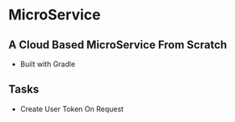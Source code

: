 # MicroService

## A Cloud Based MicroService From Scratch

* Built with Gradle

## Tasks

* Create User Token On Request